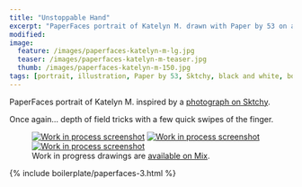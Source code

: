```yaml
---
title: "Unstoppable Hand"
excerpt: "PaperFaces portrait of Katelyn M. drawn with Paper by 53 on an iPad."
modified: 
image: 
  feature: /images/paperfaces-katelyn-m-lg.jpg
  teaser: /images/paperfaces-katelyn-m-teaser.jpg
  thumb: /images/paperfaces-katelyn-m-150.jpg
tags: [portrait, illustration, Paper by 53, Sktchy, black and white, bokeh, Mix]
---
```


PaperFaces portrait of Katelyn M. inspired by a [photograph on Sktchy](http://sktchy.com/0STT5).

Once again... depth of field tricks with a few quick swipes of the finger.

<figure class="third">
  <a href="{{ site.url }}/images/paperfaces-katelyn-m-process-1-lg.jpg"><img src="{{ site.url }}/images/paperfaces-katelyn-m-process-1-600.jpg" alt="Work in process screenshot"></a>
  <a href="{{ site.url }}/images/paperfaces-katelyn-m-process-2-lg.jpg"><img src="{{ site.url }}/images/paperfaces-katelyn-m-process-2-600.jpg" alt="Work in process screenshot"></a>
  <a href="{{ site.url }}/images/paperfaces-katelyn-m-process-3-lg.jpg"><img src="{{ site.url }}/images/paperfaces-katelyn-m-process-3-600.jpg" alt="Work in process screenshot"></a>
  <figcaption>Work in progress drawings are <a href="https://mix.fiftythree.com/11098-Michael-Rose/4593845">available on Mix</a>.</figcaption>
</figure>

{% include boilerplate/paperfaces-3.html %}
